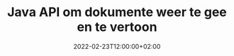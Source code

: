 ---
############################# Static ############################
layout: "product"
date: 2022-02-23T12:00:00+02:00
draft: false

lang: af
product: "Viewer"
product_tag: "viewer"
platform: "Java"
platform_tag: "java"

############################# Head ############################
head_title: "Java Document Viewer API vir PDF Word Excel HTML-prente en e-posse"
head_description: "Java-dokumentkyker en lêerweergawe-API. Voeg PDF-kyker, Word-kyker, Excel-kyker, Beeldkyker, HTML-kyker, e-poskyker by in Java-toepassings."

############################# Header ############################
title: "Java API om dokumente weer te gee en te vertoon"
description: "Document Viewer-biblioteek om Java-toepassings te ontwikkel wat inheemse multi-formaat dokumente weergee, bekyk en manipuleer wat 170+ lêerformate ondersteun."
button:
    enable: true
    icon: "fas fa-arrow-down"
    label: "Download Free Trial"
    link: "https://downloads.groupdocs.com/viewer/java"

############################# SubMenu ############################
submenu:
    enable: true
    
    left:
        img_alt: "GroupDocs.Viewer for Java"
        image: "https://www.groupdocs.cloud/templates/groupdocs/images/product-logos/groupdocs-viewer-java.png"
        product: "GroupDocs.Viewer"
        platform: "Java"

    middle:
        button:
            # button loop
            - link: "#overview"
              text: "Oorsig"

            # button loop
            - link: "#features"
              text: "Kenmerke"

            # button loop
            - link: "#support"
              text: "Ondersteuning"

            # button loop
            - link: "https://products.groupdocs.app/viewer/total"
              text: "Regstreekse Demo"

            # button loop
            - link: "https://purchase.groupdocs.com/pricing/viewer/java"
              text: "Pryse"

    right:
        link_download: "https://releases.groupdocs.com/viewer/java/"
        link_learn: "https://docs.groupdocs.com/viewer/java/"
        link_buy: "https://purchase.groupdocs.com"

############################# Overview ############################
overview:
    enable: true
    content: |
      GroupDocs.Viewer vir Java kombineer 'n kragtige stel dokumentkyker-API's om beelde en dokumentformate in jou Java-toepassings te vertoon sonder om bykomende sagteware te installeer. Dit rasteriseer die dokumente inheems en omskep dit in SVG+HTML+CSS om die kwaliteit van dokumentbesigtiging te verbeter terwyl dit 'n ware teks, hoëtrou-uitset lewer. Gebruik die dokumentweergawe-API – bekyk vinnig PDF, HTML, XML, Microsoft Office Word, Excel-werkblaaie, PowerPoint-aanbiedings, Outlook-e-posse, Visio-diagramme, Project, metalêers, beelde en verskeie ander lêerformate met gemak en minder programmeringsgevare. Dit kan ook wagwoordbeskermde lêers vertoon en toelaat om dokumentvoorstelling as HTML-, beeld- of PDF-vorm te kry na die weergawe. Ons lêerkyker-biblioteek is redelik aanpasbaar, aangesien dit jou toelaat om die hele dokument te vertoon, of dit gedeeltelik weer te gee om die proses te bespoedig. Deur GroupDocs.Viewer vir Java API kan jy bladsye, spesifieke selreeks in 'n sigblad bekyk of selfs 'n individuele dokumentlaag in formate, soos PDF en CAD, weergee.  

      GroupDocs.Viewer vir Java API laat jou toe om dokumente met/sonder aantekeninge of opmerkings vir ondersteunde lêerformate weer te gee. Dit stel jou ook in staat om pasgemaakte lettertipe-gidse by te voeg en basiese dokumentinligting soos lêertipe, uitbreiding, naam, bladsytelling, ens.  

      GroupDocs.Viewer vir Java is versoenbaar met alle Java-weergawes en ondersteun gewilde bedryfstelsels (Windows, Linux, macOS) wat in staat is om Java-looptyd te laat loop.
    tabs:
      enable: true
      
      ## TAB ONE ##
      tab_one:
        description: |
          Hier volg 'n oorsig van GroupDocs.Viewer vir Java:
      
        right:
          enable: true
          icon: "fab fa-html5"
          title: "Oorsig"
          content: |
            * Vertoon 170+ dokumenttipes 
            * Kry HTML-, beeld-, PDF-weergawe 
            * Draai en herrangskik 
            * Pas watermerk toe 
            * Kas vir vinnige proses 
            * Voeg pasgemaakte lettertipes by 
            * Pas enkoderingstandaarde toe 
            * Gepasmaakte invoerdatahanteerder 
            * Lewer met Track Changes 
            * Gee as responsiewe HTML weer 
            * Lewer PDF- en CAD-lae 
            * Gee beskermde lêers weer 
      
      ## TAB TWO ##
      tab_two:
        description: |
          GroupDocs.Viewer vir Java ondersteun alle gewilde dokumentlêerformate, insluitend: Microsoft Office, beelde, diagramme en vele ander.

        left:
          enable: true
          table:
            # table loop
            - title: "Microsoft Office"
              content: |
                * **Word:** DOC, DOCX, DOCM, DOT, DOTX, DOTM, RTF, TXT
                * **Excel:** XLS, XLSX, XLSM, XLSB, XLTM, XLT, XLTM, XLTX, XLAM, SXC, SpreadsheetML
                * **PowerPoint:** PPT, PPTX, PPS, PPSX, PPSM, POT, POTM, POTX, PPTM
                * **Visio:** VSD, VDX, VSS, VSSX, VSX, VST, VSTX, VTX, VSDX, VDW, VSTM, VSSM, VSDM
                * **Project:** MPP, MPT, MPX
                * **Outlook:** MSG, EML, EMLX, PST, OST
                * **OneNote:** ONE

            # table loop
            - title: "Ander formate"
              content: |
                * **Bladsy-uitleglêers:** PDF, TEX, XPS, OXPS
                * **OpenDocument:** ODT, OTT, ODS, ODP, OTP, OTS, ODG, OTG, FODP, FODG
                * **Afbakening-geskeide waardes:** CSV, TSV
                * **Web:** HTML, MHT, MHTML
                * **Metafile:** WMF, EMF, CGM, EMZ, WMZ
                * **PostScript:** PS, EPS
                * **Argiewe:** ZIP, TAR, BZ2, GZ, RAR, RAR5
                * **Verskeie:** OBJ, EPUB, MOBI, DjVu, XML, VCF, VCARD, NUMBERS, NSF

        right:
          enable: true
          table:
            # table loop
            - title: "Beelde, grafika en diagramme"
              content: |
                * **Beelde:** BMP, GIF, JPG, PNG, TIFF, WebP, DNG, DIB
                * **Windows-ikoon:** ICO
                * **Skaalbare vektorgrafika:** SVG, CDR, CMX, IGS, SVGZ
                * **Jpeg2000:** JP2, J2C, J2K, JPC, JPF, JPX, JPM
                * **Adobe Photoshop:** PSD, PSB
                * **Drukkeropdragtaal:** PCL
                * **Stereolitografie (3D-drukwerk):** STL
                * **Bedryfstigtingsklasse:** IFC
                * **Mediese beeldvorming:** DICOM
                * **Plotter Dokumente:** PLT, HPG
                * **Autodesk Design Web Formate:** DWF, DWG
                * **AutoCAD-tekening:** DWT, IFC, STL, CF2
                * **ISFF-gebaseerde DGN (V7):** DGN

            # table loop
            - title: "Programmeertale Formate"
              content: |
                * **C/C++/C# lêers:** C, CC, C# , CPP, CXX, CS, H, HH, M, MM
                * **Java/JavaScript-lêers:** JAVA, JS, JSON, PROPERTIES
                * **Verskeie:** VB, PHP, SQL, PL, PY, PV, RB, RST, SASS, SCALA, SCM, SCRIPT, AS, AS3, ASM, BAT, CMAKE, CSS, DIFF, ERB, GROOVY, HAML, LESS, LOG, M, MAKE, MD, ML, MM, SH, SML, VIM, YAML

      ## TAB THREE ##
      tab_three:
        description: |
          GroupDocs.Viewer vir Java ondersteun die volgende bedryfstelsels, raamwerke en pakketbestuurders:
        
        left:
          enable: true
          table:
            # table loop
            - icon: "fab fa-windows"
              title: "Bedryfstelsels"
              content: |
                * Microsoft Windows Server 2003 en later 
                * Microsoft Windows XP en later 
                * Microsoft Windows 10 en 11 
                * Linux (Ubuntu, OpenSUSE, CentOS en ander) 
                * Mac OS X 

            # table loop
            - icon: "fas fa-code"
              title: "Ondersteunde raamwerke"
              content: |
                * J2SE 8.0 (1.8) of hoër (byvoorbeeld Java 17) 

        right:
          enable: true
          table:
            # table loop
            - icon: "fas fa-cogs"
              title: "Ontwikkelingsomgewings"
              content: |
                * NetBeans
                * IntelliJ IDEA
                * Eclipse

            # table loop
            - icon: "fas fa-tools"
              title: "Bou outomatiseringsinstrument"
              content: |
                * Maven
                * Gradle

############################# Features ############################
features:
    enable: true
    title: "GroupDocs.Viewer vir Java-kenmerke"

    feature:
      # feature loop
      - icon: "fas fa-copy"
        content: "Kyker vir HTML, PDF, prente, Word, Excel en ander dokumentformate"

      # feature loop
      - icon: "fas fa-eye"
        content: "Gee AutoCAD-tekeninge (DWG)-lêers na SVG-formaat"

      # feature loop
      - icon: "fas fa-bolt"
        content: "Pas die agtergrondkleur van die omgeskakelde lêer aan"
      
      # feature loop
      - icon: "fas fa-file-powerpoint"
        content: "Rasteriseer en omskep dokumente in SVG, HTML en CSS"

      # feature loop
      - icon: "fas fa-code"
        content: "Kry HTML-, beeld- of PDF-voorstelling van dokumente deur lewering"

      # feature loop
      - icon: "fas fa-cloud"
        content: "Gekas weergawes van dokumente om laai tyd vinniger te maak"

      # feature loop
      - icon: "fas fa-remove-format"
        content: "Stel persoonlike lettertipe-gidse op"

      # feature loop
      - icon: "fas fa-comment-slash"
        content: "Pas enkoderingstandaarde toe op Word-, Excel- en e-posdokumente"

      # feature loop
      - icon: "fas fa-location-arrow"
        content: "Lewer dokumente op afstand by FTP of Wolkberging"

      # feature loop
      - icon: "fas fa-border-all"
        content: "Verwyder of hou aantekeninge en opmerkings tydens lewering"

      # feature loop
      - icon: "fas fa-wrench"
        content: "Gee dokumentbladsye as aparte HTML-bladsye"

      # feature loop
      - icon: "fas fa-columns"
        content: "Gee versteekte skyfies en bladsye weer en pas bladsyherrangskikking toe op gelewerde dokument"

      # feature loop
      - icon: "fas fa-file-word"
        content: "Gee reeks bladsye, spesifieke bladsye of alle bladsye in HTML weer"

      # feature loop
      - icon: "fas fa-envelope"
        content: "Lewer dokumentopmerkings of versteek dit"

      # feature loop
      - icon: "fas fa-print"
        content: "Skep responsiewe HTML vir sommige dokumentformate deur lewering"

      # feature loop
      - icon: "fas fa-file-archive"
        content: "Verminder die gevolglike lêergrootte van gelewerde HTML deur lettertipes uit te sluit"

      # feature loop
      - icon: "fas fa-lock"
        content: "Verwyder opmerkings, ekstra wit spasies, ens., om uitset HTML en CSS te verklein"

      # feature loop
      - icon: "fas fa-file-code"
        content: "Gebruik koördinate van brondokument om die vervatte teks te lees"
      
      # feature loop
      - icon: "fas fa-fill-drip"
        content: "Wys/versteek selrand in Excel-blaaie van die gelewerde afvoer"

      # feature loop
      - icon: "fas fa-file-excel"
        content: "Gee 'n spesifieke aantal rye van elke bladsy in 'n Excel-blad"

      # feature loop
      - icon: "fas fa-heading"
        content: "Gee model en alle nie-leë uitlegte of 'n spesifieke uitleg van 'n CAD-lêer"

      # feature loop
      - icon: "fas fa-project-diagram"
        content: "Gee die items in Outlook-datalêers (OST/PST) as PDF weer"

      # feature loop
      - icon: "fas fa-cube"
        content: "Teëlweergawe of lewering deur koördinate van CAD-dokumente as beeld, HTML of PDF"

      # feature loop
      - icon: "fab fa-uncharted"
        content: "Stel drukbeperkings in wanneer jy na PDF weergee"

    more_feature:
      # more_feature_loop
      - title: "Doeltreffende en betroubare API om dokumente te bekyk"
        content: |
          GroupDocs.Viewer vir Java API kan gebruik word om dokumente van meer as 150 verskillende lêerformate te bekyk, weer te gee en te vertoon. Dit word betroubaar en doeltreffend gedoen terwyl die inhoud sowel as die struktuur van die dokument ongeskonde gehou word. Die volgende voorbeeld toon die vlak van gemak waarmee GroupDocs.Viewer vir Java API 'n DOCX-lêer as 'n beeldlêer met Java weergee:

          ```java
          // Initialize Viewer
          Viewer viewer = new Viewer("invoice.docx");
          // Create view options
          PdfViewOptions viewOptions = new PdfViewOptions();
          // Convert file to PDF and check the output in the current directory
          viewer.view(viewOptions);
          ```
      # more_feature_loop
      - title: "Voer transformasies uit tydens die lewering van dokumente"
        content: "GroupDocs.Viewer vir Java API bied jou verskeie transformasie opsies wat toegepas kan word op die gelewerde dokument vir 'n meer pasgemaakte aansig en vertoon. Jy kan bladsye draai deur die hoek te verskaf. Jy kan die volgorde van die gelewerde bladsye. Pas spesifieke teks as 'n watermerk toe op gelewerde bladsye of prente. Deur GroupDocs.Viewer vir Java API het jy ook die vermoë om pasgemaakte lettertipes by die dokument wat gelewer word, by te voeg."

      # more_feature_loop
      - title: "Werk met e-posaanhangsels"
        content: "GroupDocs.Viewer vir Java API laat jou spesifieke of alle aanhegsels van 'n e-pos gaan haal. Sodra jy die vereiste e-posaanhangsels gekry het, kan jy hierdie aangehegte lêers na beelde of HTML weergee."

############################# Support ############################
support:
    enable: true

############################# Solutions ##########################
solutions:
    enable: true
    title: "GroupDocs.Viewer bied dokumentbesigtigings-API's vir ander gewilde ontwikkelingsomgewings"

    solution:
        # solution loop
        - img_alt: "GroupDocs.Viewer for .NET"
          image: "https://www.groupdocs.cloud/templates/groupdocs/images/product-logos/groupdocs-viewer-net.png"
          product: "GroupDocs.Viewer"
          platform: ".NET"
          link: "/viewer/net/"

############################# Back to top ##########################
back_to_top:
  enable: true
---